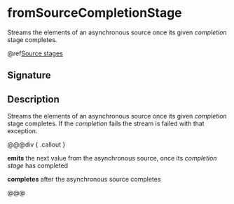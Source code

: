 # fromSourceCompletionStage

Streams the elements of an asynchronous source once its given *completion* stage completes.

@ref[Source stages](../index.md#source-stages)

## Signature

## Description

Streams the elements of an asynchronous source once its given *completion* stage completes.
If the *completion* fails the stream is failed with that exception.


@@@div { .callout }

**emits** the next value from the asynchronous source, once its *completion stage* has completed

**completes** after the asynchronous source completes

@@@

